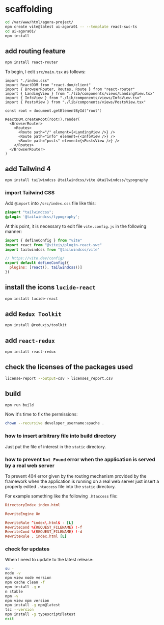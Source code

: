 # scaffolding

```bash
cd /var/www/html/agora-project/
npm create vite@latest ui-agora01 -- --template react-swc-ts
cd ui-agora01/
npm install
```

## add routing feature

```bash
npm install react-router
```

To begin, I edit `src/main.tsx` as follows:

```tsx
import "./index.css"
import ReactDOM from "react-dom/client"
import { BrowserRouter, Routes, Route } from "react-router"
import { LandingView } from "./lib/components/views/LandingView.tsx"
import { InfoView } from "./lib/components/views/InfoView.tsx"
import { PostsView } from "./lib/components/views/PostsView.tsx"

const root = document.getElementById("root")

ReactDOM.createRoot(root!).render(
  <BrowserRouter>
    <Routes>
      <Route path="/" element={<LandingView />} />
      <Route path="info" element={<InfoView />} />
      <Route path="posts" element={<PostsView />} />
    </Routes>
  </BrowserRouter>
)
```

## add Tailwind 4

```bash
npm install tailwindcss @tailwindcss/vite @tailwindcss/typography
```

### import Tailwind CSS

Add `@import` into `/src/index.css` file like this:

```css
@import "tailwindcss";
@plugin '@tailwindcss/typography';
```

At this point, it is necessary to edit file `vite.config.js` in the following manner:

```js
import { defineConfig } from "vite"
import react from "@vitejs/plugin-react-swc"
import tailwindcss from "@tailwindcss/vite"

// https://vite.dev/config/
export default defineConfig({
  plugins: [react(), tailwindcss()]
})
```

## install the icons `lucide-react`

```bash
npm install lucide-react
```

## add `Redux Toolkit`

```bash
npm install @reduxjs/toolkit
```

## add `react-redux`

```bash
npm install react-redux
```

## check the licenses of the packages used

```bash
license-report --output=csv > licenses_report.csv
```

## build

```bash
npm run build
```

Now it's time to fix the permissions:

```bash
chown --recursive developer_username:apache .
```

### how to insert arbitrary file into build directory

Just put the file of interest in the `static` directory.

### how to prevent `Not Found` error when the application is served by a real web server

To prevent 404 error given by the routing mechanism provided by the framework when the application is running on a real web server just insert a properly edited `.htaccess` file into the `static` directory.

For example something like the following `.htaccess` file:

```conf
DirectoryIndex index.html

RewriteEngine On

RewriteRule ^index\.html$ - [L]
RewriteCond %{REQUEST_FILENAME} !-f
RewriteCond %{REQUEST_FILENAME} !-d
RewriteRule . index.html [L]
```

### check for updates

When I need to update to the latest release:

```bash
su -
node -v
npm view node version
npm cache clean -f
npm install -g n
n stable
npm -v
npm view npm version
npm install -g npm@latest
tsc --version
npm install -g typescript@latest
exit
```
